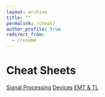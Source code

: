 ```yaml
---
layout: archive
title: ""
permalink: /cheat/
author_profile: true
redirect_from:
  - /resume
---
```



Cheat Sheets
=============
[Signal Processing](http://rsriprakash.github.io/files/Signals_systems.pdf)
[Devices](http://rsriprakash.github.io/files/devices.pdf)
[EMT & TL](http://rsriprakash.github.io/files/EMT_TL.pdf)
